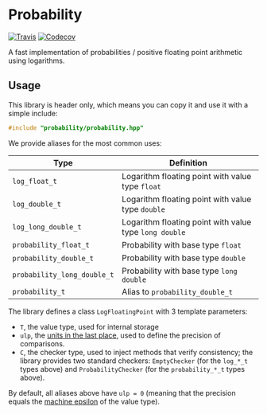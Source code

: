 # Probability

[![Travis](https://img.shields.io/travis/renatocf/probability.svg)](https://travis-ci.org/renatocf/probability)
[![Codecov](https://img.shields.io/codecov/c/github/renatocf/probability.svg)](https://codecov.io/gh/renatocf/probability)

A fast implementation of probabilities / positive floating point arithmetic using logarithms.

## Usage

This library is header only, which means you can copy it and use it with a simple include:
```c++
#include "probability/probability.hpp"
```

We provide aliases for the most common uses:

| Type                        | Definition                                             |
| --------------------------- | ------------------------------------------------------ |
| `log_float_t`               | Logarithm floating point with value type `float`       |
| `log_double_t`              | Logarithm floating point with value type `double`      |
| `log_long_double_t`         | Logarithm floating point with value type `long double` |
| `probability_float_t`       | Probability with base type `float`                     |
| `probability_double_t`      | Probability with base type `double`                    |
| `probability_long_double_t` | Probability with base type `long double`               |
| `probability_t`             | Alias to `probability_double_t`                        |

The library defines a class `LogFloatingPoint` with 3 template parameters:
- `T`, the value type, used for internal storage
- `ulp`, the [units in the last place](https://en.wikipedia.org/wiki/Unit_in_the_last_place), used to define the precision of comparisons.
- `C`, the checker type, used to inject methods that verify consistency; the library provides two standard checkers: `EmptyChecker` (for the `log_*_t` types above) and `ProbabilityChecker` (for the `probability_*_t` types above).

By default, all aliases above have `ulp = 0` (meaning that the precision equals the [machine epsilon](http://en.cppreference.com/w/cpp/types/numeric_limits/epsilon) of the value type).
